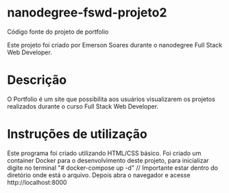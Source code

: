 # nanodegree-fswd-projeto2

Código fonte do projeto de portfolio

Este projeto foi criado por Emerson Soares durante o nanodegree Full Stack Web Developer.

# Descrição
O Portfolio é um site que possibilita aos usuários visualizarem os projetos realizados durante o curso Full Stack Web Developer.

# Instruções de utilização
Este programa foi criado utilizando HTML/CSS básico.
Foi criado um container Docker para o desenvolvimento deste projeto, para inicializar digite no terminal
"# docker-compose up -d" // Importante estar dentro do diretório onde está o arquivo.
Depois abra o navegador e acesse http://localhost:8000
